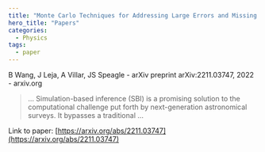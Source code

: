 ```yaml
---
title: "Monte Carlo Techniques for Addressing Large Errors and Missing Data in Simulation-based Inference"
hero_title: "Papers"
categories:
  - Physics
tags:
  - paper
---
```

B Wang, J Leja, A Villar, JS Speagle - arXiv preprint arXiv:2211.03747, 2022 - arxiv.org



>… Simulation-based inference (SBI) is a promising solution to the computational challenge put forth by next-generation astronomical surveys. It bypasses a traditional …

Link to paper: [https://arxiv.org/abs/2211.03747](https://arxiv.org/abs/2211.03747)
